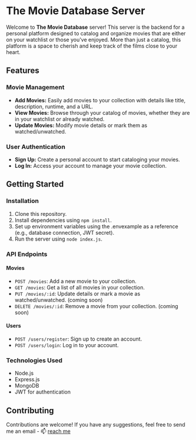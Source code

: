# The Movie Database Server

Welcome to **The Movie Database** server! This server is the backend for a personal platform designed to catalog and organize movies that are either on your watchlist or those you've enjoyed. More than just a catalog, this platform is a space to cherish and keep track of the films close to your heart.

## Features

### Movie Management
- **Add Movies:** Easily add movies to your collection with details like title, description, runtime, and a URL.
- **View Movies:** Browse through your catalog of movies, whether they are in your watchlist or already watched.
- **Update Movies:** Modify movie details or mark them as watched/unwatched.

### User Authentication
- **Sign Up:** Create a personal account to start cataloging your movies.
- **Log In:** Access your account to manage your movie collection.

## Getting Started

### Installation
1. Clone this repository.
2. Install dependencies using `npm install`.
3. Set up environment variables using the .envexample as a reference (e.g., database connection, JWT secret).
4. Run the server using `node index.js`.

### API Endpoints

#### Movies
- `POST /movies`: Add a new movie to your collection.
- `GET /movies`: Get a list of all movies in your collection.
- `PUT /movies/:id`: Update details or mark a movie as watched/unwatched. (coming soon)
- `DELETE /movies/:id`: Remove a movie from your collection. (coming soon)

#### Users
- `POST /users/register`: Sign up to create an account.
- `POST /users/login`: Log in to your account.

### Technologies Used
- Node.js
- Express.js
- MongoDB
- JWT for authentication

## Contributing
Contributions are welcome! If you have any suggestions, feel free to send me an email - 📫 [reach me](mailto:carolinacalarruda@gmail.com)